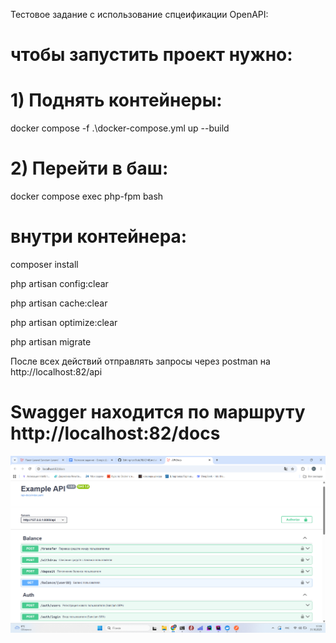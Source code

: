 Тестовое задание с использование спцеификации OpenAPI:

# чтобы запустить проект нужно:

# 1) Поднять контейнеры:
docker compose -f .\docker-compose.yml up --build
# 2) Перейти в баш:
docker compose exec php-fpm bash
# внутри контейнера:
composer install

php artisan config:clear

php artisan cache:clear

php artisan optimize:clear

php artisan migrate


После всех действий отправлять запросы через postman на http://localhost:82/api
# Swagger находится по маршруту http://localhost:82/docs
![img.png](img.png)
